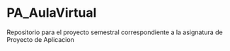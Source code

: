 # PA_AulaVirtual
Repositorio para el proyecto semestral correspondiente a la asignatura de Proyecto de Aplicacion
